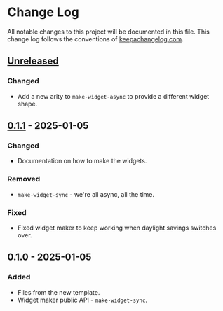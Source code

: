 # Change Log
All notable changes to this project will be documented in this file. This change log follows the conventions of [keepachangelog.com](http://keepachangelog.com/).

## [Unreleased]
### Changed
- Add a new arity to `make-widget-async` to provide a different widget shape.

## [0.1.1] - 2025-01-05
### Changed
- Documentation on how to make the widgets.

### Removed
- `make-widget-sync` - we're all async, all the time.

### Fixed
- Fixed widget maker to keep working when daylight savings switches over.

## 0.1.0 - 2025-01-05
### Added
- Files from the new template.
- Widget maker public API - `make-widget-sync`.

[Unreleased]: https://sourcehost.site/your-name/my-blog/compare/0.1.1...HEAD
[0.1.1]: https://sourcehost.site/your-name/my-blog/compare/0.1.0...0.1.1
